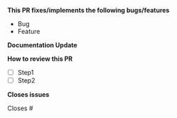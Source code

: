 **This PR fixes/implements the following bugs/features**
- Bug
- Feature

**Documentation Update**
<!-- (required) If this pull request requires a change to Emulsify documentation, those changes, updates, and/or new information must accompany this pull request. -->

**How to review this PR**
<!-- Provide step-by-step instructions to functionally test this PR. -->
<!-- Ensure that your code passes the repo's linting standards. -->

- [ ] Step1
- [ ] Step2

**Closes issues**
<!-- Put "closes #XXXX" in your comment to auto-close the issue that your PR fixes (if there is one). -->

Closes #

